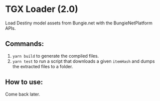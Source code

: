 # TGX Loader (2.0)

Load Destiny model assets from Bungie.net with the BungieNetPlatform APIs.

## Commands:

1. `yarn build` to generate the compiled files.
2. `yarn test` to run a script that downloads a given `itemHash` and dumps the extracted files to a folder.

## How to use:

Come back later.
